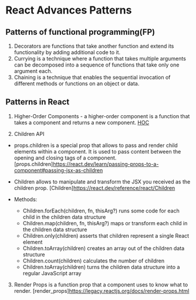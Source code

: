 # React Advances Patterns

## Patterns of functional programming(FP)

1. Decorators are functions that take another function and extend its functionality by adding additional code to it.
2. Currying is a technique where a function that takes multiple arguments can be decomposed into a sequence of functions that take only one argument each.
3. Chaining is a technique that enables the sequential invocation of different methods or functions on an object or data.

## Patterns in React

1. Higher-Order Components - a higher-order component is a function that takes a component and returns a new component.
   [HOC](https://legacy.reactjs.org/docs/higher-order-components.html)

2. Children API

- props.children is a special prop that allows to pass and render child elements within a component. It is used to pass content between the opening and closing tags of a component.
  [props.children]https://react.dev/learn/passing-props-to-a-component#passing-jsx-as-children

- Children allows to manipulate and transform the JSX you received as the children prop.
  [Children]https://react.dev/reference/react/Children

- Methods:
  - Children.forEach(children, fn, thisArg?) runs some code for each child in the children data structure
  - Children.map(children, fn, thisArg?) maps or transform each child in the children data structure
  - Children.only(children) asserts that children represent a single React element
  - Children.toArray(children) creates an array out of the children data structure
  - Children.count(children) calculates the number of children
  - Children.toArray(children) turns the children data structure into a regular JavaScript array

3. Render Props is a function prop that a component uses to know what to render.
   [render_props]https://legacy.reactjs.org/docs/render-props.html
